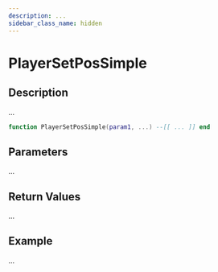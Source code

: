 ```yaml
---
description: ...
sidebar_class_name: hidden
---
```


# PlayerSetPosSimple

## Description

...

```lua
function PlayerSetPosSimple(param1, ...) --[[ ... ]] end
```

## Parameters

...

## Return Values

...

## Example

...

